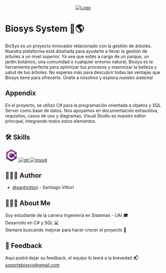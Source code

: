 <p align="center">
  <a href="https://postimg.cc/RJ3pRdjN">
    <img src="https://i.postimg.cc/FzGthnpg/Logo-azul.jpg" alt="Logo" />
  </a>
</p>

# Biosys System 🌱🌎

BioSys es un proyecto innovador relacionado con la gestión de árboles. Nuestra plataforma está diseñada para ayudarte a llevar la gestión de árboles a un nivel superior. Ya sea que estés a cargo de un parque, un jardín botánico, una comunidad o cualquier entorno natural, Biosys es la herramienta perfecta para optimizar tus procesos y maximizar la belleza y salud de tus árboles. No esperes más para descubrir todas las ventajas que Biosys tiene para ofrecerte. Únete a nosotros y explora nuestro sistema!

## Appendix

En el proyecto, se utilizó C# para la programación orientada a objetos y SQL Server como base de datos. Nos apoyamos en documentación exhaustiva, requisitos, casos de uso y diagramas. Visual Studio es nuestro editor principal, integrando todos estos elementos.



## 🛠 Skills

<p align="left"> <a href="https://www.w3schools.com/cs/" target="_blank" rel="noreferrer"> <img src="https://raw.githubusercontent.com/devicons/devicon/master/icons/csharp/csharp-original.svg" alt="csharp" width="40" height="40"/> </a> <a href="https://git-scm.com/" target="_blank" rel="noreferrer"> <img src="https://www.vectorlogo.zone/logos/git-scm/git-scm-icon.svg" alt="git" width="40" height="40"/> </a> <a href="https://www.microsoft.com/en-us/sql-server" target="_blank" rel="noreferrer"> <img src="https://www.svgrepo.com/show/303229/microsoft-sql-server-logo.svg" alt="mssql" width="40" height="40"/> </a> </p>


## 👨🏽‍💻 Author

- [@santivittori](https://www.github.com/santivittori) - Santiago Vittori


## 🙋🏽‍♂️ About Me
Soy estudiante de la carrera Ingeniería en Sistemas - UAI 🎓<br>
Desarrollo en C# y SQL 💻 <br>
Siempre buscando mejorar para hacer crecer el proyecto 🚀


## 💭 Feedback

Aquí podrá dejar su feedback, el equipo lo leerá a la brevedad 📬soportebiosys@gmail.com
